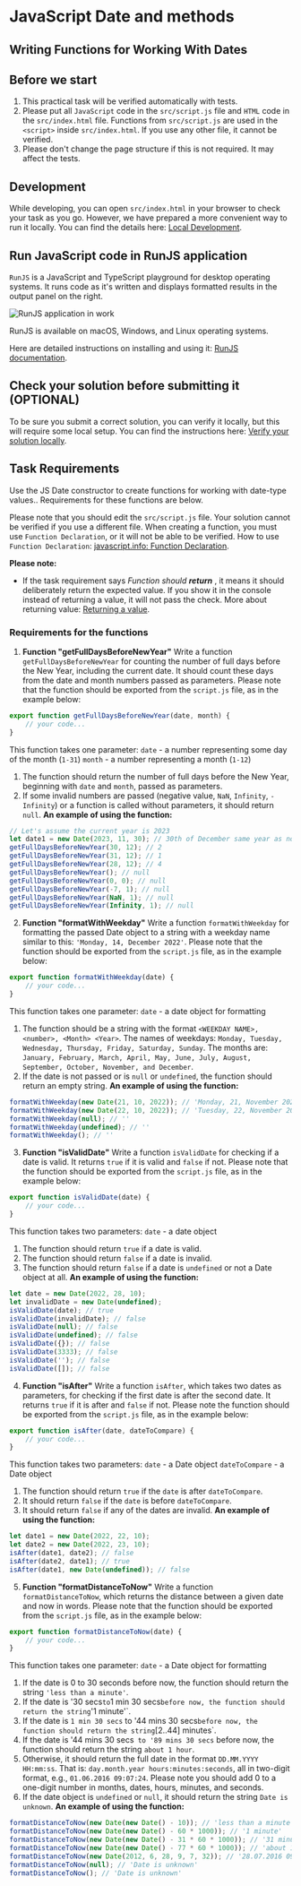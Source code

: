 # JavaScript Date and methods

## Writing Functions for Working With Dates

## Before we start
1. This practical task will be verified automatically with tests. 
2. Please put all `JavaScript` code in the `src/script.js` file and `HTML` code in the `src/index.html` file. Functions from `src/script.js` are used in the `<script>` inside `src/index.html`. If you use any other file, it cannot be verified.
3. Please don't change the page structure if this is not required. It may affect the tests.

## Development
While developing, you can open `src/index.html` in your browser to check your task as you go. However, we have prepared a more convenient way to run it locally. You can find the details here: [Local Development](https://gitlab.com/gap-bs-front-end-autocode-documents/autocode-documents/-/blob/main/docs/LocalDevelopment.md).

## Run JavaScript code in RunJS application
`RunJS` is a JavaScript and TypeScript playground for desktop operating systems. It runs code as it's written and displays formatted results in the output panel on the right.

![RunJS application in work](https://gitlab.com/gap-bs-front-end-autocode-documents/autocode-documents/-/raw/main/images/runjs-intro.png)

RunJS is available on macOS, Windows, and Linux operating systems.

Here are detailed instructions on installing and using it: [RunJS documentation](https://runjs.app/docs).

## Check your solution before submitting it (OPTIONAL)

To be sure you submit a correct solution, you can verify it locally, but this will require some local setup. You can find the instructions here: [Verify your solution locally](https://gitlab.com/gap-bs-front-end-autocode-documents/autocode-documents/-/blob/main/docs/VerifySolutionLocally.md).

## Task Requirements

Use the JS Date constructor to create functions for working with date-type values.. Requirements for these functions are below.

Please note that you should edit the `src/script.js` file. Your solution cannot be verified if you use a different file.
When creating a function, you must use `Function Declaration`, or it will not be able to be verified. How to use `Function Declaration`: [javascript.info: Function Declaration](https://javascript.info/function-basics#function-declaration).

**Please note:**
- If the task requirement says *Function should **return** <something>*, it means it should deliberately return the expected value. If you show it in the console instead of returning a value, it will not pass the check. More about returning value: [Returning a value](https://javascript.info/function-basics#returning-a-value).


### Requirements for the functions

1. **Function "getFullDaysBeforeNewYear"**
Write a function `getFullDaysBeforeNewYear` for counting the number of full days before the New Year, including the current date. It should count these days from the date and month numbers passed as parameters.
Please note that the function should be exported from the `script.js` file, as in the example below:
```js
export function getFullDaysBeforeNewYear(date, month) {
    // your code...
}
```
This function takes one parameter:
`date` - a number representing some day of the month (`1-31`)
`month` - a number representing a month (`1-12`)
1. The function should return the number of full days before the New Year, beginning with `date` and `month`, passed as parameters.
2. If some invalid numbers are passed (negative value, `NaN`, `Infinity`, `-Infinity`) or a function is called without parameters, it should return `null`.
**An example of using the function:**
```js
// Let's assume the current year is 2023
let date1 = new Date(2023, 11, 30); // 30th of December same year as now
getFullDaysBeforeNewYear(30, 12); // 2 
getFullDaysBeforeNewYear(31, 12); // 1 
getFullDaysBeforeNewYear(28, 12); // 4
getFullDaysBeforeNewYear(); // null
getFullDaysBeforeNewYear(0, 0); // null
getFullDaysBeforeNewYear(-7, 1); // null
getFullDaysBeforeNewYear(NaN, 1); // null
getFullDaysBeforeNewYear(Infinity, 1); // null
```

2. **Function "formatWithWeekday"**
Write a function `formatWithWeekday` for formatting the passed Date object to a string with a weekday name similar to this: `'Monday, 14, December 2022'`.
Please note that the function should be exported from the `script.js` file, as in the example below:

```js
export function formatWithWeekday(date) {
    // your code...
}
```
This function takes one parameter:
`date` - a date object for formatting
1. The function should be a string with the format `<WEEKDAY NAME>, <number>, <Month> <Year>`.
The names of weekdays: `Monday, Tuesday, Wednesday, Thursday, Friday, Saturday, Sunday`.
The months are: `January, February, March, April, May, June, July, August, September, October, November, and December`.
2. If the date is not passed or is `null` or `undefined`, the function should return an empty string.
**An example of using the function:**
```js
formatWithWeekday(new Date(21, 10, 2022)); // 'Monday, 21, November 2022'
formatWithWeekday(new Date(22, 10, 2022)); // 'Tuesday, 22, November 2022'
formatWithWeekday(null); // ''
formatWithWeekday(undefined); // ''
formatWithWeekday(); // ''
```

3. **Function "isValidDate"**
    Write a function `isValidDate` for checking if a date is valid. It returns `true` if it is valid and `false` if not.
Please note that the function should be exported from the `script.js` file, as in the example below:
```js
export function isValidDate(date) {
    // your code...
}
```
This function takes two parameters:
`date` - a date object
1. The function should return `true` if a date is valid.
2. The function should return `false` if a date is invalid.
3. The function should return `false` if a date is `undefined` or not a Date object at all.
**An example of using the function:**
```js
let date = new Date(2022, 28, 10);
let invalidDate = new Date(undefined);
isValidDate(date); // true
isValidDate(invalidDate); // false
isValidDate(null); // false
isValidDate(undefined); // false
isValidDate({}); // false
isValidDate(3333); // false
isValidDate(''); // false
isValidDate([]); // false
```

4. **Function "isAfter"**
Write a function `isAfter`, which takes two dates as parameters, for checking if the first date is after the second date. It returns `true` if it is after and `false` if not.
Please note the function should be exported from the `script.js` file, as in the example below:
```js
export function isAfter(date, dateToCompare) {
    // your code...
}
```
This function takes two parameters:
`date` - a Date object
`dateToCompare` - a Date object
1. The function should return `true` if the `date` is after `dateToCompare`.
2. It should return `false` if the `date` is before `dateToCompare`.
3. It should return `false` if any of the dates are invalid.
**An example of using the function:**
```js
let date1 = new Date(2022, 22, 10);
let date2 = new Date(2022, 23, 10);
isAfter(date1, date2); // false
isAfter(date2, date1); // true
isAfter(date1, new Date(undefined)); // false
```

5. **Function "formatDistanceToNow"**
Write a function `formatDistanceToNow`, which returns the distance between a given date and now in words.
Please note that the function should be exported from the `script.js` file, as in the example below:
```js
export function formatDistanceToNow(date) {
    // your code...
}
```
This function takes one parameter:
`date` - a Date object for formatting
1. If the date is 0 to 30 seconds before now, the function should return the string `'less than a minute'`.
2. If the date is '30 secs` to `1 min 30 secs` before now, the function should return the string `'1 minute'`.
3. If the date is `1 min 30 secs` to '44 mins 30 secs` before now, the function should return the string `[2..44] minutes`.
4. If the date is '44 mins 30 secs` to '89 mins 30 secs` before now, the function should return the string `about 1 hour`.
5. Otherwise, it should return the full date in the format `DD.MM.YYYY HH:mm:ss`. That is: `day.month.year hours:minutes:seconds`, all in two-digit format, e.g., `01.06.2016 09:07:24`. Please note you should add 0 to a one-digit number in months, dates, hours, minutes, and seconds. 
6. If the date object is `undefined` or `null`, it should return the string `Date is unknown`.
**An example of using the function:**
```js
formatDistanceToNow(new Date(new Date() - 10)); // 'less than a minute'
formatDistanceToNow(new Date(new Date() - 60 * 1000)); // '1 minute'
formatDistanceToNow(new Date(new Date() - 31 * 60 * 1000)); // '31 minutes'
formatDistanceToNow(new Date(new Date() - 77 * 60 * 1000)); // 'about 1 hour'
formatDistanceToNow(new Date(2012, 6, 28, 9, 7, 32)); // '28.07.2016 09:07:32'
formatDistanceToNow(null); // 'Date is unknown'
formatDistanceToNow(); // 'Date is unknown'
```

